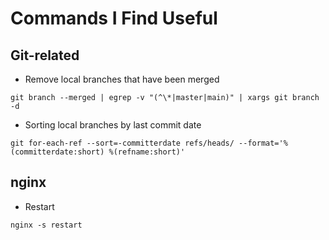 # Commands I Find Useful

## Git-related

* Remove local branches that have been merged 

 ```
 git branch --merged | egrep -v "(^\*|master|main)" | xargs git branch -d
```

* Sorting local branches by last commit date

 ```
 git for-each-ref --sort=-committerdate refs/heads/ --format='%(committerdate:short) %(refname:short)'
```

## nginx

* Restart

```
nginx -s restart
```
